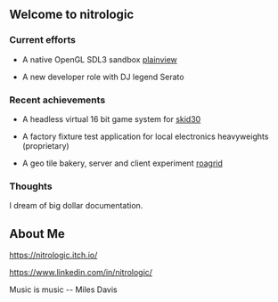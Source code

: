 ## Welcome to nitrologic

### Current efforts

* A native OpenGL SDL3 sandbox [plainview](https://github.com/nitrologic/plainview)

* A new developer role with DJ legend Serato

### Recent achievements

* A headless virtual 16 bit game system for [skid30](https://github.com/nitrologic/skid30)

* A factory fixture test application for local electronics heavyweights (proprietary)

* A geo tile bakery, server and client experiment  [roagrid](https://github.com/nitrologic/roagrid)

### Thoughts

I dream of big dollar documentation.

## About Me

https://nitrologic.itch.io/

https://www.linkedin.com/in/nitrologic/


Music is music -- Miles Davis
